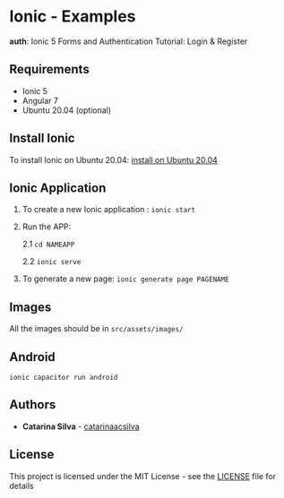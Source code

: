 # Ionic - Examples

**auth**: Ionic 5 Forms and Authentication Tutorial: Login & Register 


## Requirements

- Ionic 5
- Angular 7
- Ubuntu 20.04 (optional)

## Install Ionic

To install Ionic on Ubuntu 20.04: [install on Ubuntu 20.04](https://tecadmin.net/install-ionic-on-ubuntu-20-04/)

## Ionic Application

1. To create a new Ionic application : `ionic start`
2. Run the APP:

    2.1 `cd NAMEAPP`
   
    2.2 `ionic serve`
3. To generate a new page: `ionic generate page PAGENAME`

## Images

All the images should be in `src/assets/images/`

## Android

`ionic capacitor run android`

## Authors

* **Catarina Silva** - [catarinaacsilva](https://github.com/catarinaacsilva)

## License

This project is licensed under the MIT License - see the [LICENSE](LICENSE) file for details